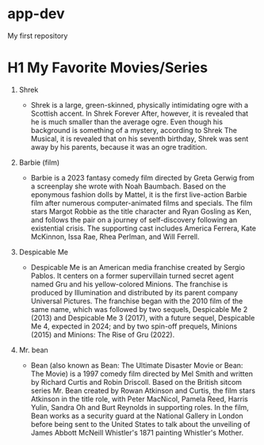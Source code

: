 # app-dev
My first repository

# H1 My Favorite Movies/Series

1. Shrek
   - Shrek is a large, green-skinned, physically intimidating ogre with a Scottish accent. In Shrek Forever After, however, it is revealed that he is much smaller than the average ogre. Even though his background is something of a mystery, according to Shrek The Musical, it is revealed that on his seventh birthday, Shrek was sent away by his parents, because it was an ogre tradition.
     
2. Barbie (film)
   - Barbie is a 2023 fantasy comedy film directed by Greta Gerwig from a screenplay she wrote with Noah Baumbach. Based on the eponymous fashion dolls by Mattel, it is the first live-action Barbie film after numerous computer-animated films and specials. The film stars Margot Robbie as the title character and Ryan Gosling as Ken, and follows the pair on a journey of self-discovery following an existential crisis. The supporting cast includes America Ferrera, Kate McKinnon, Issa Rae, Rhea Perlman, and Will Ferrell.
     
3. Despicable Me
   - Despicable Me is an American media franchise created by Sergio Pablos. It centers on a former supervillain turned secret agent named Gru and his yellow-colored Minions. The franchise is produced by Illumination and distributed by its parent company Universal Pictures.
The franchise began with the 2010 film of the same name, which was followed by two sequels, Despicable Me 2 (2013) and Despicable Me 3 (2017), with a future sequel, Despicable Me 4, expected in 2024; and by two spin-off prequels, Minions (2015) and Minions: The Rise of Gru (2022).

4. Mr. bean
   - Bean (also known as Bean: The Ultimate Disaster Movie or Bean: The Movie) is a 1997 comedy film directed by Mel Smith and written by Richard Curtis and Robin Driscoll. Based on the British sitcom series Mr. Bean created by Rowan Atkinson and Curtis, the film stars Atkinson in the title role, with Peter MacNicol, Pamela Reed, Harris Yulin, Sandra Oh and Burt Reynolds in supporting roles. In the film, Bean works as a security guard at the National Gallery in London before being sent to the United States to talk about the unveiling of James Abbott McNeill Whistler's 1871 painting Whistler's Mother.
